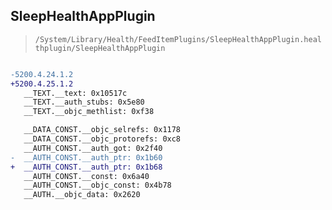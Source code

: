 ## SleepHealthAppPlugin

> `/System/Library/Health/FeedItemPlugins/SleepHealthAppPlugin.healthplugin/SleepHealthAppPlugin`

```diff

-5200.4.24.1.2
+5200.4.25.1.2
   __TEXT.__text: 0x10517c
   __TEXT.__auth_stubs: 0x5e80
   __TEXT.__objc_methlist: 0xf38

   __DATA_CONST.__objc_selrefs: 0x1178
   __DATA_CONST.__objc_protorefs: 0xc8
   __AUTH_CONST.__auth_got: 0x2f40
-  __AUTH_CONST.__auth_ptr: 0x1b60
+  __AUTH_CONST.__auth_ptr: 0x1b68
   __AUTH_CONST.__const: 0x6a40
   __AUTH_CONST.__objc_const: 0x4b78
   __AUTH.__objc_data: 0x2620

```

